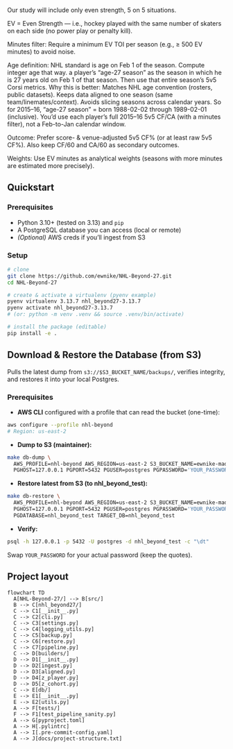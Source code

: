 
Our study will include only even strength, 5 on 5 situations.

EV = Even Strength — i.e., hockey played with the same number of skaters on each side (no power play or penalty kill).

Minutes filter: Require a minimum EV TOI per season (e.g., ≥ 500 EV minutes) to avoid noise.

Age definition: NHL standard is age on Feb 1 of the season. Compute integer age that way.
a player’s “age-27 season” as the season in which he is 27 years old on Feb 1 of that season. Then use that entire season’s 5v5 Corsi metrics.
Why this is better:
Matches NHL age convention (rosters, public datasets).
Keeps data aligned to one season (same team/linemates/context).
Avoids slicing seasons across calendar years.
So for 2015–16, “age-27 season” = born 1988-02-02 through 1989-02-01 (inclusive). You’d use each player’s full 2015–16 5v5 CF/CA (with a minutes filter), not a Feb-to-Jan calendar window.

Outcome: Prefer score- & venue-adjusted 5v5 CF% (or at least raw 5v5 CF%). Also keep CF/60 and CA/60 as secondary outcomes.

Weights: Use EV minutes as analytical weights (seasons with more minutes are estimated more precisely).

## Quickstart

### Prerequisites
- Python 3.10+ (tested on 3.13) and `pip`
- A PostgreSQL database you can access (local or remote)
- *(Optional)* AWS creds if you’ll ingest from S3

### Setup
```bash
# clone
git clone https://github.com/ewnike/NHL-Beyond-27.git
cd NHL-Beyond-27

# create & activate a virtualenv (pyenv example)
pyenv virtualenv 3.13.7 nhl_beyond27-3.13.7
pyenv activate nhl_beyond27-3.13.7
# (or: python -m venv .venv && source .venv/bin/activate)

# install the package (editable)
pip install -e .
```
## Download & Restore the Database (from S3)

Pulls the latest dump from `s3://$S3_BUCKET_NAME/backups/`, verifies integrity, and restores it into your local Postgres.

### Prerequisites
- **AWS CLI** configured with a profile that can read the bucket (one-time):
```bash
aws configure --profile nhl-beyond
# Region: us-east-2
```

- **Dump to S3 (maintainer):**
```bash
make db-dump \
  AWS_PROFILE=nhl-beyond AWS_REGION=us-east-2 S3_BUCKET_NAME=ewnike-mads593-nhl \
  PGHOST=127.0.0.1 PGPORT=5432 PGUSER=postgres PGPASSWORD='YOUR_PASSWORD' PGDATABASE=nhl_beyond
```

- **Restore latest from S3 (to nhl_beyond_test):**
```bash
make db-restore \
  AWS_PROFILE=nhl-beyond AWS_REGION=us-east-2 S3_BUCKET_NAME=ewnike-mads593-nhl \
  PGHOST=127.0.0.1 PGPORT=5432 PGUSER=postgres PGPASSWORD='YOUR_PASSWORD' \
  PGDATABASE=nhl_beyond_test TARGET_DB=nhl_beyond_test
```

- **Verify:**
```bash
psql -h 127.0.0.1 -p 5432 -U postgres -d nhl_beyond_test -c "\dt"
```

Swap `YOUR_PASSWORD` for your actual password (keep the quotes).



## Project layout
```mermaid
flowchart TD
  A[NHL-Beyond-27/] --> B[src/]
  B --> C[nhl_beyond27/]
  C --> C1[__init__.py]
  C --> C2[cli.py]
  C --> C3[settings.py]
  C --> C4[logging_utils.py]
  C --> C5[backup.py]
  C --> C6[restore.py]
  C --> C7[pipeline.py]
  C --> D[builders/]
  D --> D1[__init__.py]
  D --> D2[ingest.py]
  D --> D3[aligned.py]
  D --> D4[z_player.py]
  D --> D5[z_cohort.py]
  C --> E[db/]
  E --> E1[__init__.py]
  E --> E2[utils.py]
  A --> F[tests/]
  F --> F1[test_pipeline_sanity.py]
  A --> G[pyproject.toml]
  A --> H[.pylintrc]
  A --> I[.pre-commit-config.yaml]
  A --> J[docs/project-structure.txt]

